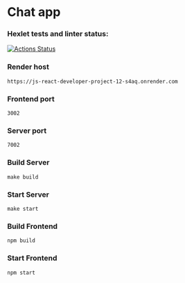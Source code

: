 # Chat app

### Hexlet tests and linter status:
[![Actions Status](https://github.com/eslupmi101/js-react-developer-project-12/actions/workflows/hexlet-check.yml/badge.svg)](https://github.com/eslupmi101/js-react-developer-project-12/actions)

### Render host
```
https://js-react-developer-project-12-s4aq.onrender.com
```

### Frontend port
```
3002
```

### Server port
```
7002
```

### Build Server
```
make build
```

### Start Server
```
make start
```

### Build Frontend
```
npm build
```

### Start Frontend
```
npm start
```
